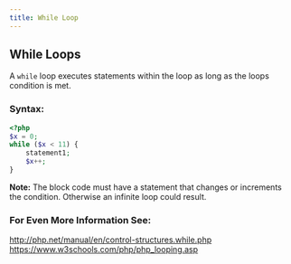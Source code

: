 ```yaml
---
title: While Loop
---
```

## While Loops
A `while` loop executes statements within the loop as long as the loops condition is met. 

### Syntax:
```php
<?php
$x = 0;
while ($x < 11) {
    statement1;
    $x++;
}
```

**Note:** The block code must have a statement that changes or increments the condition.  Otherwise an infinite loop could result.  

### For Even More Information See:
http://php.net/manual/en/control-structures.while.php
https://www.w3schools.com/php/php_looping.asp
